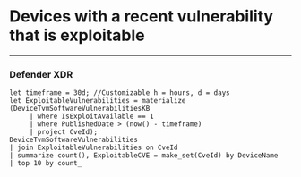 # Devices with a recent vulnerability that is exploitable
----
### Defender XDR
```
let timeframe = 30d; //Customizable h = hours, d = days
let ExploitableVulnerabilities = materialize 
(DeviceTvmSoftwareVulnerabilitiesKB
     | where IsExploitAvailable == 1
     | where PublishedDate > (now() - timeframe)
     | project CveId);
DeviceTvmSoftwareVulnerabilities
| join ExploitableVulnerabilities on CveId
| summarize count(), ExploitableCVE = make_set(CveId) by DeviceName
| top 10 by count_

```

